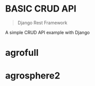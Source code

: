 # BASIC CRUD API

> Django Rest Framework


A simple CRUD API example with Django
# agrofull
# agrosphere2
